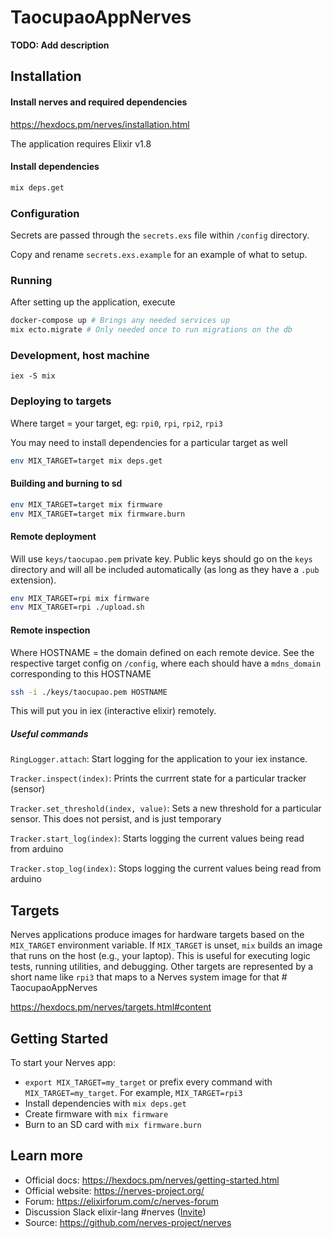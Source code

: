 # TaocupaoAppNerves

**TODO: Add description**

## Installation

#### Install nerves and required dependencies

https://hexdocs.pm/nerves/installation.html

The application requires Elixir v1.8

#### Install dependencies

```bash
mix deps.get
```

### Configuration

Secrets are passed through the `secrets.exs` file within `/config` directory.

Copy and rename `secrets.exs.example` for an example of what to setup.

### Running

After setting up the application, execute

```sh
docker-compose up # Brings any needed services up
mix ecto.migrate # Only needed once to run migrations on the db
```

### Development, host machine

```
iex -S mix
```

### Deploying to targets

Where target = your target, eg: `rpi0`, `rpi`, `rpi2`, `rpi3`

You may need to install dependencies for a particular target as well

```bash
env MIX_TARGET=target mix deps.get
```

#### Building and burning to sd

```bash
env MIX_TARGET=target mix firmware
env MIX_TARGET=target mix firmware.burn
```

#### Remote deployment

Will use `keys/taocupao.pem` private key.
Public keys should go on the `keys` directory and will all be included automatically (as long as they have a `.pub` extension).

```bash
env MIX_TARGET=rpi mix firmware
env MIX_TARGET=rpi ./upload.sh
```

#### Remote inspection

Where HOSTNAME = the domain defined on each remote device. See the respective target config on `/config`, where each should have a `mdns_domain` corresponding to this HOSTNAME

```bash
ssh -i ./keys/taocupao.pem HOSTNAME
```

This will put you in iex (interactive elixir) remotely.

##### Useful commands

`RingLogger.attach`: Start logging for the application to your iex instance.

`Tracker.inspect(index)`: Prints the currrent state for a particular tracker (sensor)

`Tracker.set_threshold(index, value)`: Sets a new threshold for a particular sensor. This does not persist, and is just temporary

`Tracker.start_log(index)`: Starts logging the current values being read from arduino

`Tracker.stop_log(index)`: Stops logging the current values being read from arduino

## Targets

Nerves applications produce images for hardware targets based on the
`MIX_TARGET` environment variable. If `MIX_TARGET` is unset, `mix` builds an
image that runs on the host (e.g., your laptop). This is useful for executing
logic tests, running utilities, and debugging. Other targets are represented by
a short name like `rpi3` that maps to a Nerves system image for that # TaocupaoAppNerves

https://hexdocs.pm/nerves/targets.html#content

## Getting Started

To start your Nerves app:

- `export MIX_TARGET=my_target` or prefix every command with
  `MIX_TARGET=my_target`. For example, `MIX_TARGET=rpi3`
- Install dependencies with `mix deps.get`
- Create firmware with `mix firmware`
- Burn to an SD card with `mix firmware.burn`

## Learn more

- Official docs: https://hexdocs.pm/nerves/getting-started.html
- Official website: https://nerves-project.org/
- Forum: https://elixirforum.com/c/nerves-forum
- Discussion Slack elixir-lang #nerves ([Invite](https://elixir-slackin.herokuapp.com/))
- Source: https://github.com/nerves-project/nerves
